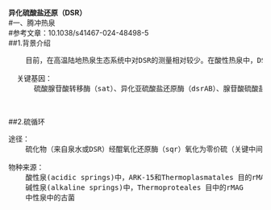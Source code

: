 **异化硫酸盐还原（DSR）**  
#一、腾冲热泉  
#参考文章：10.1038/s41467-024-48498-5  
##1.背景介绍  
<pre>
    目前，在高温陆地热泉生态系统中对DSR的测量相对较少。在酸性热泉中，DSR可能由古菌ARK-15介导的。此外，dsrAB和aprAB在一些Thermoproteales门中高表达，但最丰富的ARK-15古菌中缺少aprAB基因。在中性或碱性泉中，可能还存在着不同的硫酸盐还原古菌。

  关键基因：
      硫酸腺苷酸转移酶（sat）、异化亚硫酸盐还原酶（dsrAB）、腺苷酸硫酸盐还原酶（aprAB）
    
 </pre>

 ##2.硫循环
<pre>
途径：
    硫化物（来自泉水或DSR）经醌氧化还原酶（sqr）氧化为零价硫（关键中间体）。

物种来源：
    酸性泉(acidic springs)中，ARK-15和Thermoplasmatales 目的rMAG
    碱性泉(alkaline springs)中，Thermoproteales 目中的rMAG
    中性泉中的古菌

</pre>

